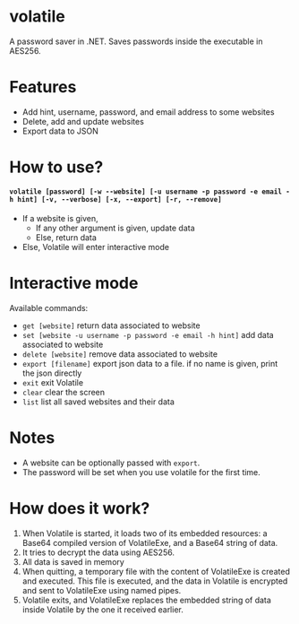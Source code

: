# volatile
A password saver in .NET. Saves passwords inside the executable in AES256.

# Features
- Add hint, username, password, and email address to some websites
- Delete, add and update websites
- Export data to JSON

# How to use?
#### ``volatile [password] [-w --website] [-u username -p password -e email -h hint] [-v, --verbose] [-x, --export] [-r, --remove]``

- If a website is given,
   - If any other argument is given, update data
   - Else, return data
- Else, Volatile will enter interactive mode

# Interactive mode
Available commands:
- `get [website]` return data associated to website
- `set [website -u username -p password -e email -h hint]` add data associated to website
- `delete [website]` remove data associated to website
- `export [filename]` export json data to a file. if no name is given, print the json directly
- `exit` exit Volatile
- `clear` clear the screen
- `list` list all saved websites and their data

# Notes
- A website can be optionally passed with `export`.
- The password will be set when you use volatile for the first time.

# How does it work?
1. When Volatile is started, it loads two of its embedded resources: a Base64 compiled version of VolatileExe, and a Base64 string of data.
2. It tries to decrypt the data using AES256.
3. All data is saved in memory
4. When quitting, a temporary file with the content of VolatileExe is created and executed. This file is executed, and the data in Volatile is encrypted and sent to VolatileExe using named pipes.
5. Volatile exits, and VolatileExe replaces the embedded string of data inside Volatile by the one it received earlier.
